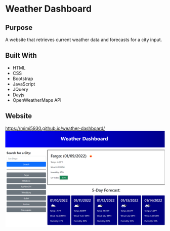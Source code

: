 # Weather Dashboard
## Purpose
A website that retrieves current weather data and forecasts for a city input.
## Built With
- HTML
- CSS
- Bootstrap
- JavaScript
- JQuery
- Dayjs
- OpenWeatherMaps API
## Website
https://mimi5930.github.io/weather-dashboard/
![Screenshot of the working application](assets/images/weather-dashboard-screenshot.png)